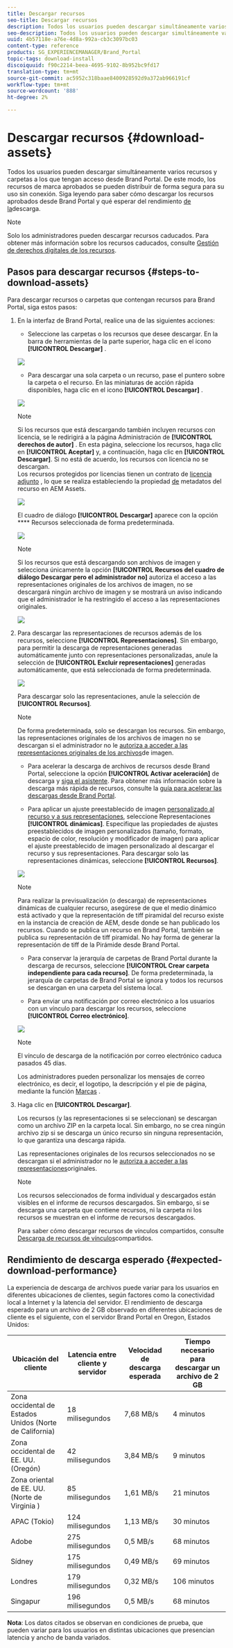 ```yaml
---
title: Descargar recursos
seo-title: Descargar recursos
description: Todos los usuarios pueden descargar simultáneamente varios recursos y carpetas a los que tengan acceso. De este modo, los recursos de marca aprobados se pueden distribuir de forma segura para su uso sin conexión.
seo-description: Todos los usuarios pueden descargar simultáneamente varios recursos y carpetas a los que tengan acceso. De este modo, los recursos de marca aprobados se pueden distribuir de forma segura para su uso sin conexión.
uuid: 4b57118e-a76e-4d8a-992a-cb3c3097bc03
content-type: reference
products: SG_EXPERIENCEMANAGER/Brand_Portal
topic-tags: download-install
discoiquuid: f90c2214-beea-4695-9102-8b952bc9fd17
translation-type: tm+mt
source-git-commit: ac5952c318baae8400928592d9a372ab966191cf
workflow-type: tm+mt
source-wordcount: '888'
ht-degree: 2%

---
```



# Descargar recursos {#download-assets}

Todos los usuarios pueden descargar simultáneamente varios recursos y carpetas a los que tengan acceso desde Brand Portal. De este modo, los recursos de marca aprobados se pueden distribuir de forma segura para su uso sin conexión. Siga leyendo para saber cómo descargar los recursos aprobados desde Brand Portal y qué esperar del rendimiento [de la](../using/brand-portal-download-users.md#main-pars-header)descarga.

>[!NOTE]
>
>Solo los administradores pueden descargar recursos caducados. Para obtener más información sobre los recursos caducados, consulte [Gestión de derechos digitales de los recursos](../using/manage-digital-rights-of-assets.md).


## Pasos para descargar recursos {#steps-to-download-assets}

Para descargar recursos o carpetas que contengan recursos para Brand Portal, siga estos pasos:

1. En la interfaz de Brand Portal, realice una de las siguientes acciones:

   * Seleccione las carpetas o los recursos que desee descargar. En la barra de herramientas de la parte superior, haga clic en el icono **[!UICONTROL Descargar]** .

   ![](assets/downloadassets-1.png)

   * Para descargar una sola carpeta o un recurso, pase el puntero sobre la carpeta o el recurso. En las miniaturas de acción rápida disponibles, haga clic en el icono **[!UICONTROL Descargar]** .

   ![](assets/downloadsingleasset-1.png)

   >[!NOTE]
   >
   >Si los recursos que está descargando también incluyen recursos con licencia, se le redirigirá a la página Administración de **[!UICONTROL derechos de autor]** . En esta página, seleccione los recursos, haga clic en **[!UICONTROL Aceptar]** y, a continuación, haga clic en **[!UICONTROL Descargar]**. Si no está de acuerdo, los recursos con licencia no se descargan.\
   >Los recursos protegidos por licencias tienen un contrato de [licencia adjunto](https://helpx.adobe.com/experience-manager/6-5/assets/using/drm.html#DigitalRightsManagementinAssets) , lo que se realiza estableciendo la propiedad [de](https://helpx.adobe.com/experience-manager/6-5/assets/using/drm.html#DigitalRightsManagementinAssets) metadatos del recurso en AEM Assets.

   ![](assets/licensed-asset-download-1.png)

   El cuadro de diálogo **[!UICONTROL Descargar]** aparece con la opción **** Recursos seleccionada de forma predeterminada.

   ![](assets/donload-assets-dialog-1.png)

   >[!NOTE]
   >
   >Si los recursos que está descargando son archivos de imagen y selecciona únicamente la opción **[!UICONTROL Recursos del cuadro de diálogo Descargar pero el administrador no]** autoriza el acceso a las representaciones originales de los archivos [](../using/brand-portal-adding-users.md#main-pars-procedure-202029708) de imagen, no se descargará ningún archivo de imagen y se mostrará un aviso indicando que el administrador le ha restringido el acceso a las representaciones originales.

   ![](assets/restrictaccess-note.png)

1. Para descargar las representaciones de recursos además de los recursos, seleccione **[!UICONTROL Representaciones]**. Sin embargo, para permitir la descarga de representaciones generadas automáticamente junto con representaciones personalizadas, anule la selección de **[!UICONTROL Excluir representaciones]** generadas automáticamente, que está seleccionada de forma predeterminada.

   ![](assets/exclude-auto-renditions.png)

   Para descargar solo las representaciones, anule la selección de **[!UICONTROL Recursos]**.

   >[!NOTE]
   >
   >De forma predeterminada, solo se descargan los recursos. Sin embargo, las representaciones originales de los archivos de imagen no se descargan si el administrador no le [autoriza a acceder a las representaciones originales de los archivos](../using/brand-portal-adding-users.md#main-pars-procedure-202029708)de imagen.

   * Para acelerar la descarga de archivos de recursos desde Brand Portal, seleccione la opción **[!UICONTROL Activar aceleración]** de descarga y [siga el asistente](../using/accelerated-download.md#main-pars-header-405749062). Para obtener más información sobre la descarga más rápida de recursos, consulte la [guía para acelerar las descargas desde Brand Portal](../using/accelerated-download.md).

   * Para aplicar un ajuste preestablecido de imagen [personalizado al recurso y a sus representaciones](../using/brand-portal-image-presets.md#applyimagepresetswhendownloadingimages), seleccione Representaciones **[!UICONTROL dinámicas]**. Especifique las propiedades de ajustes preestablecidos de imagen personalizados (tamaño, formato, espacio de color, resolución y modificador de imagen) para aplicar el ajuste preestablecido de imagen personalizado al descargar el recurso y sus representaciones. Para descargar solo las representaciones dinámicas, seleccione **[!UICONTROL Recursos]**.

   ![](assets/dynamic-renditions.png)

   >[!NOTE]
   >
   >Para realizar la previsualización (o descarga) de representaciones dinámicas de cualquier recurso, asegúrese de que el medio dinámico está activado y que la representación de tiff piramidal del recurso existe en la instancia de creación de AEM, desde donde se han publicado los recursos. Cuando se publica un recurso en Brand Portal, también se publica su representación de tiff piramidal. No hay forma de generar la representación de tiff de la Pirámide desde Brand Portal.

   * Para conservar la jerarquía de carpetas de Brand Portal durante la descarga de recursos, seleccione **[!UICONTROL Crear carpeta independiente para cada recurso]**. De forma predeterminada, la jerarquía de carpetas de Brand Portal se ignora y todos los recursos se descargan en una carpeta del sistema local.

   * Para enviar una notificación por correo electrónico a los usuarios con un vínculo para descargar los recursos, seleccione **[!UICONTROL Correo electrónico]**.

   ![](assets/download-link.png)

   >[!NOTE]
   >
   >El vínculo de descarga de la notificación por correo electrónico caduca pasados 45 días.
   >
   >Los administradores pueden personalizar los mensajes de correo electrónico, es decir, el logotipo, la descripción y el pie de página, mediante la función [Marcas](../using/brand-portal-branding.md) .

1. Haga clic en **[!UICONTROL Descargar]**.

   Los recursos (y las representaciones si se seleccionan) se descargan como un archivo ZIP en la carpeta local. Sin embargo, no se crea ningún archivo zip si se descarga un único recurso sin ninguna representación, lo que garantiza una descarga rápida.

   Las representaciones originales de los recursos seleccionados no se descargan si el administrador no le [autoriza a acceder a las representaciones](../using/brand-portal-adding-users.md#main-pars-procedure-202029708)originales.

   >[!NOTE]
   >
   >Los recursos seleccionados de forma individual y descargados están visibles en el informe de recursos descargados. Sin embargo, si se descarga una carpeta que contiene recursos, ni la carpeta ni los recursos se muestran en el informe de recursos descargados.

   Para saber cómo descargar recursos de vínculos compartidos, consulte [Descarga de recursos de vínculos](../using/brand-portal-link-share.md#main-pars-header-1703469193)compartidos.

## Rendimiento de descarga esperado {#expected-download-performance}

La experiencia de descarga de archivos puede variar para los usuarios en diferentes ubicaciones de clientes, según factores como la conectividad local a Internet y la latencia del servidor. El rendimiento de descarga esperado para un archivo de 2 GB observado en diferentes ubicaciones de cliente es el siguiente, con el servidor Brand Portal en Oregon, Estados Unidos:

| Ubicación del cliente | Latencia entre cliente y servidor | Velocidad de descarga esperada | Tiempo necesario para descargar un archivo de 2 GB |
|-------------------------|-----------------------------------|-------------------------|------------------------------------|
| Zona occidental de Estados Unidos (Norte de California) | 18 milisegundos | 7,68 MB/s | 4 minutos |
| Zona occidental de EE. UU. (Oregón) | 42 milisegundos | 3,84 MB/s | 9 minutos |
| Zona oriental de EE. UU. (Norte de Virginia ) | 85 milisegundos | 1,61 MB/s | 21 minutos |
| APAC (Tokio) | 124 milisegundos | 1,13 MB/s | 30 minutos |
| Adobe | 275 milisegundos | 0,5 MB/s | 68 minutos |
| Sídney | 175 milisegundos | 0,49 MB/s | 69 minutos |
| Londres | 179 milisegundos | 0,32 MB/s | 106 minutos |
| Singapur | 196 milisegundos | 0,5 MB/s | 68 minutos |

**Nota**: Los datos citados se observan en condiciones de prueba, que pueden variar para los usuarios en distintas ubicaciones que presencian latencia y ancho de banda variados.
